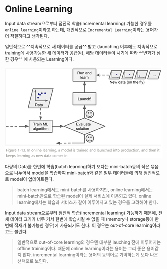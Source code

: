# Online Learning

Input data stream으로부터 점진적 학습(incremental learning) 가능한 경우를 `online learning`이라고 하는데,
개인적으로 `Incremental Learning`이라는 용어가 더 적절하다고 생각된다.

일반적으로 ^^지속적으로 새 데이터를 공급^^ 받고 (launching 이후에도 지속적으로 training에 사용가능한 새 데이터가 공급됨), 해당 데이터들이 시기에 따라 ^^변화가 심한 경우^^ 에 사용되는 Learning이다.

![](../img/ch00/online_learning.png)

다량의 Data를 한번에 학습(batch learning)하기 보다는 mini-batch등의 작은 묶음으로 나누어서 model을 학습하여 mini-batch와 같은 일부 데이터들에 의해 점진적으로 model이 업데이트된다.

> batch learning에서도 mini-batch를 사용하지만, online learning에서는 mini-batch만으로 학습된 model이 실제 서비스에 이용되고 있다. online learning에서는 학습과 서비스가 같이 이루어지고 있는 경우를 고려해야 한다.

Input data stream으로부터 점진적 학습(incremental learning) 가능하기 때문에, 전체 데이터 크기가 너무 커서 한번에 학습시킬 수 없을 때 (memory나 storage등에 한번에 적재가 불가능한 경우)에 사용되기도 한다. 이 경우는 out-of-core learning이라고도 불린다. 

> 일반적으로 out-of-core learning의 경우엔 대부분 lauching 전에 이루어지는 offline training이다. 때문에 online learning이라는 용어는 그리 좋은 용어같지 않다. incremental learning이라는 용어의 동의어로 기억하는게 보다 나은 선택으로 보인다. 